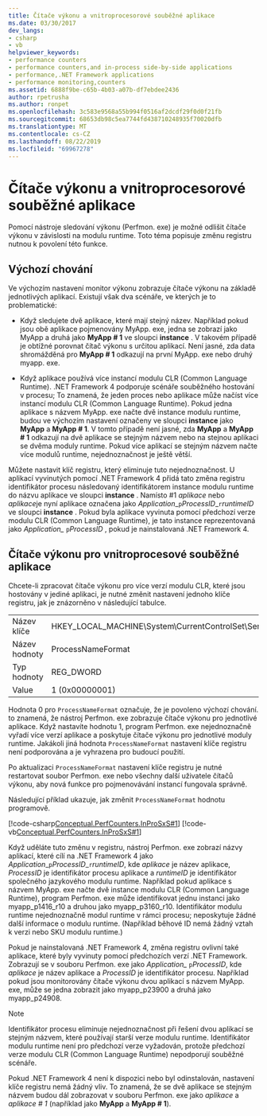```yaml
---
title: Čítače výkonu a vnitroprocesorové souběžné aplikace
ms.date: 03/30/2017
dev_langs:
- csharp
- vb
helpviewer_keywords:
- performance counters
- performance counters,and in-process side-by-side applications
- performance,.NET Framework applications
- performance monitoring,counters
ms.assetid: 6888f9be-c65b-4b03-a07b-df7ebdee2436
author: rpetrusha
ms.author: ronpet
ms.openlocfilehash: 3c583e9568a55b994f0516af2dcdf29f0d0f21fb
ms.sourcegitcommit: 68653db98c5ea7744fd438710248935f70020dfb
ms.translationtype: MT
ms.contentlocale: cs-CZ
ms.lasthandoff: 08/22/2019
ms.locfileid: "69967278"
---
```

# <a name="performance-counters-and-in-process-side-by-side-applications"></a>Čítače výkonu a vnitroprocesorové souběžné aplikace
Pomocí nástroje sledování výkonu (Perfmon. exe) je možné odlišit čítače výkonu v závislosti na modulu runtime. Toto téma popisuje změnu registru nutnou k povolení této funkce.  
  
## <a name="the-default-behavior"></a>Výchozí chování  
 Ve výchozím nastavení monitor výkonu zobrazuje čítače výkonu na základě jednotlivých aplikací. Existují však dva scénáře, ve kterých je to problematické:  
  
- Když sledujete dvě aplikace, které mají stejný název. Například pokud jsou obě aplikace pojmenovány MyApp. exe, jedna se zobrazí jako MyApp a druhá jako **MyApp # 1** ve sloupci **instance** . V takovém případě je obtížné porovnat čítač výkonu s určitou aplikací. Není jasné, zda data shromážděná pro **MyApp # 1** odkazují na první MyApp. exe nebo druhý myapp. exe.  
  
- Když aplikace používá více instancí modulu CLR (Common Language Runtime). .NET Framework 4 podporuje scénáře souběžného hostování v procesu; To znamená, že jeden proces nebo aplikace může načíst více instancí modulu CLR (Common Language Runtime). Pokud jedna aplikace s názvem MyApp. exe načte dvě instance modulu runtime, budou ve výchozím nastavení označeny ve sloupci **instance** jako **MyApp** a **MyApp # 1**. V tomto případě není jasné, zda **MyApp** a **MyApp # 1** odkazují na dvě aplikace se stejným názvem nebo na stejnou aplikaci se dvěma moduly runtime. Pokud více aplikací se stejným názvem načte více modulů runtime, nejednoznačnost je ještě větší.  
  
 Můžete nastavit klíč registru, který eliminuje tuto nejednoznačnost. U aplikací vyvinutých pomocí .NET Framework 4 přidá tato změna registru identifikátor procesu následovaný identifikátorem instance modulu runtime do názvu aplikace ve sloupci **instance** . Namísto #1 *aplikace* nebo *aplikace*je nyní aplikace označena jako *Application*_`p`*ProcessID*\_`r`*runtimeID* ve sloupci **instance** . Pokud byla aplikace vyvinuta pomocí předchozí verze modulu CLR (Common Language Runtime), je tato instance reprezentovaná jako *Application\_* `p`*ProcessID* , pokud je nainstalovaná .NET Framework 4.  
  
## <a name="performance-counters-for-in-process-side-by-side-applications"></a>Čítače výkonu pro vnitroprocesové souběžné aplikace  
 Chcete-li zpracovat čítače výkonu pro více verzí modulu CLR, které jsou hostovány v jediné aplikaci, je nutné změnit nastavení jednoho klíče registru, jak je znázorněno v následující tabulce.  
  
|||  
|-|-|  
|Název klíče|HKEY_LOCAL_MACHINE\System\CurrentControlSet\Services\\.NETFramework\Performance|  
|Název hodnoty|ProcessNameFormat|  
|Typ hodnoty|REG_DWORD|  
|Value|1 (0x00000001)|  
  
 Hodnota 0 pro `ProcessNameFormat` označuje, že je povoleno výchozí chování. to znamená, že nástroj Perfmon. exe zobrazuje čítače výkonu pro jednotlivé aplikace. Když nastavíte hodnotu 1, program Perfmon. exe nejednoznačně vyřadí více verzí aplikace a poskytuje čítače výkonu pro jednotlivé moduly runtime. Jakákoli jiná hodnota `ProcessNameFormat` nastavení klíče registru není podporována a je vyhrazena pro budoucí použití.  
  
 Po aktualizaci `ProcessNameFormat` nastavení klíče registru je nutné restartovat soubor Perfmon. exe nebo všechny další uživatele čítačů výkonu, aby nová funkce pro pojmenovávání instancí fungovala správně.  
  
 Následující příklad ukazuje, jak změnit `ProcessNameFormat` hodnotu programově.  
  
 [!code-csharp[Conceptual.PerfCounters.InProSxS#1](../../../samples/snippets/csharp/VS_Snippets_CLR/conceptual.perfcounters.inprosxs/cs/regsetting1.cs#1)]
 [!code-vb[Conceptual.PerfCounters.InProSxS#1](../../../samples/snippets/visualbasic/VS_Snippets_CLR/conceptual.perfcounters.inprosxs/vb/regsetting1.vb#1)]  
  
 Když uděláte tuto změnu v registru, nástroj Perfmon. exe zobrazí názvy aplikací, které cílí na .NET Framework 4 jako *Application*_`p`*ProcessID*\_`r`*runtimeID*, kde *aplikace* je název aplikace, *ProcessID* je identifikátor procesu aplikace a *runtimeID* je identifikátor společného jazykového modulu runtime. Například pokud aplikace s názvem MyApp. exe načte dvě instance modulu CLR (Common Language Runtime), program Perfmon. exe může identifikovat jednu instanci jako myapp_p1416_r10 a druhou jako myapp_p3160_r10. Identifikátor modulu runtime nejednoznačně modul runtime v rámci procesu; neposkytuje žádné další informace o modulu runtime. (Například běhové ID nemá žádný vztah k verzi nebo SKU modulu runtime.)  
  
 Pokud je nainstalovaná .NET Framework 4, změna registru ovlivní také aplikace, které byly vyvinuty pomocí předchozích verzí .NET Framework. Zobrazují se v souboru Perfmon. exe jako *Application_* `p`*ProcessID*, kde *aplikace* je název aplikace a *ProcessID* je identifikátor procesu. Například pokud jsou monitorovány čítače výkonu dvou aplikací s názvem MyApp. exe, může se jedna zobrazit jako myapp_p23900 a druhá jako myapp_p24908.  
  
> [!NOTE]
> Identifikátor procesu eliminuje nejednoznačnost při řešení dvou aplikací se stejným názvem, které používají starší verze modulu runtime. Identifikátor modulu runtime není pro předchozí verze vyžadován, protože předchozí verze modulu CLR (Common Language Runtime) nepodporují souběžné scénáře.  
  
 Pokud .NET Framework 4 není k dispozici nebo byl odinstalován, nastavení klíče registru nemá žádný vliv. To znamená, že se dvě aplikace se stejným názvem budou dál zobrazovat v souboru Perfmon. exe jako *aplikace* a *aplikace # 1* (například jako **MyApp** a **MyApp # 1**).
